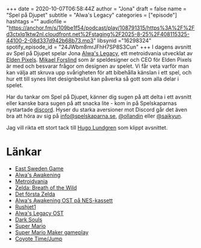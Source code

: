 +++ 
date = 2020-10-07T06:58:44Z
author = "Jona"
draft = false
name = "Spel på Djupet"
subtitle = "Alwa's Legacy"
categories = ["episode"]
hashtags =""
audiofile = "https://anchor.fm/s/109be1f54/podcast/play/108791315/https%3A%2F%2Fd3ctxlq1ktw2nl.cloudfront.net%2Fstaging%2F2025-8-25%2F408115325-44100-2-08d337d942b68b73.mp3"
libsynid ="16298324"
spotify_episode_id = "24JWbm8mrJFhH7SP8S3Cun"
+++ 
I dagens avsnitt av Spel på Djupet spelar Jona [Alwa's Legacy](https://eldenpixels.com/alwas-legacy/), ett metroidvania utvecklat av [Elden Pixels](https://eldenpixels.com/). [Mikael Forslind](https://twitter.com/MikaelForslind) som är speldesigner och CEO för Elden Pixels är med och besvarar frågor om designen av spelet. Vi får veta varför man kan välja att skruva upp svårigheten för att bibehålla känslan i ett spel, och hur ett till synes litet designbeslut kan påverka så gott som alla delar i spelet.

Har du tankar om Spel på Djupet, känner dig sugen på att delta i ett avsnitt eller kanske bara sugen på att snacka lite - kom in på Spelskaparnas nystartade [discord](https://discord.gg/hBHEXss). Hyser du starka aversioner mot Discord går det även bra att höra av sig på info@spelskaparna.se, [@ollandin](https://twitter.com/ollelandin) eller [@saikyun](https://twitter.com/Saikyun).


Jag vill rikta ett stort tack till [Hugo Lundgren](https://hugolundgren.com/) som klippt avsnittet.

# Länkar
* [East Sweden Game](https://eastswedengame.se/)
* [Alwa's Awakening](https://eldenpixels.com/alwas-awakening/)
* [Metroidvania](https://en.wikipedia.org/wiki/Metroidvania#:~:text=Metroidvania%20is%20a%20subgenre%20of,games%20from%20these%20two%20series.)
* [Zelda: Breath of the Wild](https://en.wikipedia.org/wiki/The_Legend_of_Zelda:_Breath_of_the_Wild)
* [Det första Zelda](https://en.wikipedia.org/wiki/The_Legend_of_Zelda_(video_game))
* [Alwa's Awakening OST på NES-kassett](https://eldenpixels.com/soundtrack/)
* [Rushjet1](https://rushjet1.com/)
* [Alwa's Legacy OST](https://rushjet1.com/album/alwas-legacy)
* [Dark Souls](https://en.wikipedia.org/wiki/Dark_Souls)
* [Super Mario](https://en.wikipedia.org/wiki/Super_Mario)
* [Super Mario Maker gameplay](https://www.youtube.com/watch?v=IvMQe3v-HwA)
* [Coyote Time/Jump](https://developer.amazon.com/blogs/appstore/post/9d2094ed-53cb-4a3a-a5cf-c7f34bca6cd3/coding-imprecise-controls-to-make-them-feel-more-precise#:~:text=To%20fix%20this%20issue%2C%20we,for%20a%20few%20extra%20frames.)
